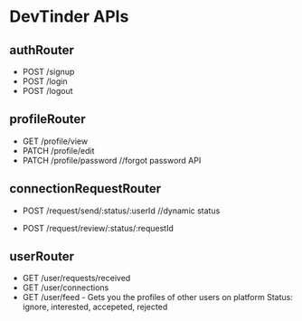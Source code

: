 # DevTinder APIs
## authRouter
- POST /signup
- POST /login
- POST /logout
## profileRouter
- GET /profile/view
- PATCH /profile/edit
- PATCH /profile/password //forgot password API
## connectionRequestRouter

- POST /request/send/:status/:userId     //dynamic status

- POST /request/review/:status/:requestId


## userRouter
- GET /user/requests/received
- GET /user/connections
- GET /user/feed - Gets you the profiles of other users on platform 
Status: ignore, interested, accepeted, rejected

